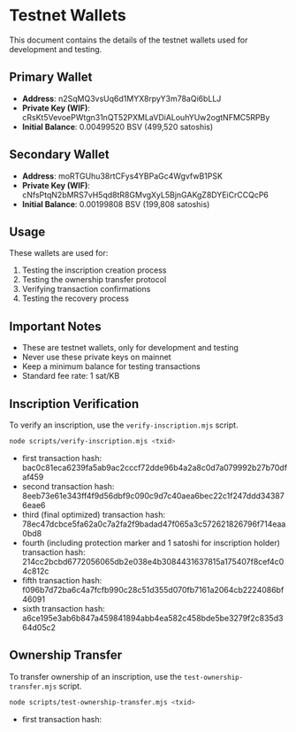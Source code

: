# Testnet Wallets

This document contains the details of the testnet wallets used for development and testing.

## Primary Wallet
- **Address**: n2SqMQ3vsUq6d1MYX8rpyY3m78aQi6bLLJ
- **Private Key (WIF)**: cRsKt5VevoePWtgn31nQT52PXMLaVDiALouhYUw2ogtNFMC5RPBy
- **Initial Balance**: 0.00499520 BSV (499,520 satoshis)

## Secondary Wallet
- **Address**: moRTGUhu38rtCFys4YBPaGc4WgvfwB1PSK
- **Private Key (WIF)**: cNfsPtqN2bMRS7vH5qd8tR8GMvgXyL5BjnGAKgZ8DYEiCrCCQcP6
- **Initial Balance**: 0.00199808 BSV (199,808 satoshis)

## Usage
These wallets are used for:
1. Testing the inscription creation process
2. Testing the ownership transfer protocol
3. Verifying transaction confirmations
4. Testing the recovery process

## Important Notes
- These are testnet wallets, only for development and testing
- Never use these private keys on mainnet
- Keep a minimum balance for testing transactions
- Standard fee rate: 1 sat/KB 

## Inscription Verification
To verify an inscription, use the `verify-inscription.mjs` script.

```bash
node scripts/verify-inscription.mjs <txid>
```

- first transaction hash: bac0c81eca6239fa5ab9ac2cccf72dde96b4a2a8c0d7a079992b27b70dfaf459
- second transaction hash: 8eeb73e61e343ff4f9d56dbf9c090c9d7c40aea6bec22c1f247ddd343876eae6
- third (final optimized) transaction hash: 78ec47dcbce5fa62a0c7a2fa2f9badad47f065a3c572621826796f714eaa0bd8
- fourth (including protection marker and 1 satoshi for inscription holder) transaction hash: 214cc2bcbd6772056065db2e038e4b3084431637815a175407f8cef4c04c812c
- fifth transaction hash: f096b7d72ba6c4a7fcfb990c28c51d355d070fb7161a2064cb2224086bf46091
- sixth transaction hash: a6ce195e3ab6b847a459841894abb4ea582c458bde5be3279f2c835d364d05c2

## Ownership Transfer
To transfer ownership of an inscription, use the `test-ownership-transfer.mjs` script.

```bash
node scripts/test-ownership-transfer.mjs <txid>
```

- first transaction hash: 